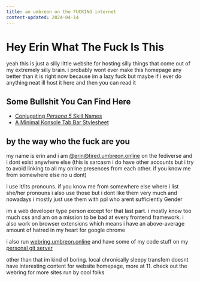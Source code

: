```yaml
---
title: an umbreon on the FUCKING internet
content-updated: 2024-04-14
---
```

# Hey Erin What The Fuck Is This

yeah this is just a silly little website for hosting silly things that come out of my extremely silly brain. i probably wont ever make this homepage any better than it is right now because im a lazy fuck but maybe if i ever do anything neat ill host it here and then you can read it

## Some Bullshit You Can Find Here

- [Conjugating <cite>Persona 5</cite> Skill Names](/p5skills)
- [A Minimal Konsole Tab Bar Stylesheet](/konsole-css)

## by the way who the fuck are you
my name is erin and i am <a rel="me" href="https://tired.umbreon.online/@erin">@erin@tired.umbreon.online</a> on the fediverse and i dont exist anywhere else (this is sarcasm i do have other accounts but i try to avoid linking to all my online presences from each other. if you know me from somewhere else no u dont)

i use it/its pronouns. if you know me from somewhere else where i list she/her pronouns i also use those but i dont like them very much and nowadays i mostly just use them with ppl who arent sufficiently Gender

im a web developer type person except for that last part. i mostly know too much css and am on a mission to be bad at every frontend framework. i also work on browser extensions which means i have an above-average amount of hatred in my heart for google chrome

i also run [webring.umbreon.online](https://webring.umbreon.online) and have some of my code stuff on my [personal git server](https://git.ewin.moe/erin)

other than that im kind of boring. local chronically sleepy transfem doesnt have interesting content for website homepage, more at 11. check out the webring for more sites run by cool folks
